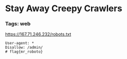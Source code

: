 # Stay Away Creepy Crawlers

### Tags: web

https://167.71.246.232/robots.txt

```
User-agent: *
Disallow: /admin/
# flag{mr_roboto}
```
